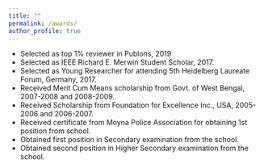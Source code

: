 ```yaml
---
title: ""
permalink: /awards/
author_profile: true
---
```


* Selected as top 1% reviewer in Publons, 2019
* Selected as IEEE Richard E. Merwin Student Scholar, 2017.
* Selected as Young Researcher for attending 5th Heidelberg Laureate Forum, Germany, 2017.
* Received Merit Cum Means scholarship from Govt. of West Bengal, 2007-2008 and 2008-2009.
* Received Scholarship from Foundation for Excellence Inc., USA, 2005-2006 and 2006-2007.
* Received certificate from Moyna Police Association for obtaining 1st position from school.
* Obtained first position in Secondary examination from the school.
* Obtained second position in Higher Secondary examination from the school.
